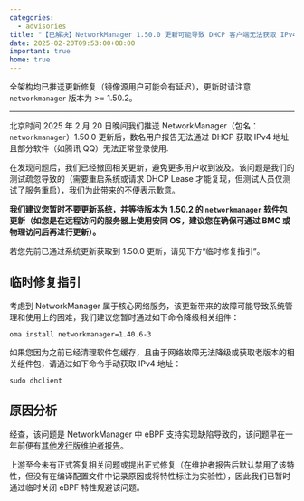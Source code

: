 ```yaml
---
categories:
  - advisories
title: "【已解决】NetworkManager 1.50.0 更新可能导致 DHCP 客户端无法获取 IPv4 地址"
date: 2025-02-20T09:53:00+08:00
important: true
home: true
---
```


全架构均已推送更新修复（镜像源用户可能会有延迟），更新时请注意 `networkmanager` 版本为 >= 1.50.2。

---

北京时间 2025 年 2 月 20 日晚间我们推送 NetworkManager（包名：`networkmanager`）1.50.0 更新后，数名用户报告无法通过 DHCP 获取 IPv4 地址且部分软件（如腾讯 QQ）无法正常登录使用.

在发现问题后，我们已经撤回相关更新，避免更多用户收到波及。该问题是我们的测试疏忽导致的（需要重启系统或请求 DHCP Lease 才能复现，但测试人员仅测试了服务重启），我们为此带来的不便表示歉意。

**我们建议您暂时不要更新系统，并等待版本为 1.50.2 的 `networkmanager` 软件包更新（如您是在远程访问的服务器上使用安同 OS，建议您在确保可通过 BMC 或物理访问后再进行更新）。**

若您先前已通过系统更新获取到 1.50.0 更新，请见下方“临时修复指引”。

临时修复指引
---

考虑到 NetworkManager 属于核心网络服务，该更新带来的故障可能导致系统管理和使用上的困难，我们建议您暂时通过如下命令降级相关组件：

```
oma install networkmanager=1.40.6-3
```

如果您因为之前已经清理软件包缓存，且由于网络故障无法降级或获取老版本的相关组件包，请通过如下命令手动获取 IPv4 地址：

```
sudo dhclient
```

原因分析
---

经查，该问题是 NetworkManager 中 eBPF 支持实现缺陷导致的，该问题早在一年前便有[其他发行版维护者报告](https://gitlab.freedesktop.org/NetworkManager/NetworkManager/-/issues/1485#note_2297552)。

上游至今未有正式答复相关问题或提出正式修复（在维护者报告后默认禁用了该特性，但没有在编译配置文件中记录原因或将特性标注为实验性），因此我们已暂时通过临时关闭 eBPF 特性规避该问题。